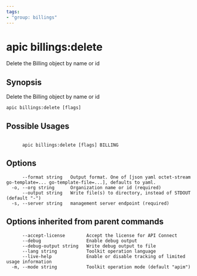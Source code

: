 ```yaml
---
tags:
- "group: billings"
---
```

# apic billings:delete

Delete the Billing object by name or id

## Synopsis

Delete the Billing object by name or id

```
apic billings:delete [flags]
```

## Possible Usages

```

      apic billings:delete [flags] BILLING

```

## Options

```
      --format string   Output format. One of [json yaml octet-stream go-template=... go-template-file=...], defaults to yaml.
  -o, --org string      Organization name or id (required)
      --output string   Write file(s) to directory, instead of STDOUT (default "-")
  -s, --server string   management server endpoint (required)
```

## Options inherited from parent commands

```
      --accept-license        Accept the license for API Connect
      --debug                 Enable debug output
      --debug-output string   Write debug output to file
      --lang string           Toolkit operation language
      --live-help             Enable or disable tracking of limited usage information
  -m, --mode string           Toolkit operation mode (default "apim")
```
